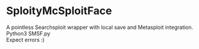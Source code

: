 # SploityMcSploitFace   
A pointless Searchsploit wrapper with local save and Metasploit integration.   
Python3 SMSF.py   
Expect errors :)   
